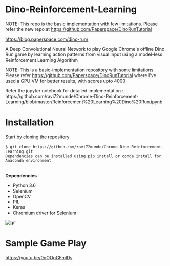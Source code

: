 # Dino-Reinforcement-Learning

NOTE: This repo is the basic implementation with few limitations. Please refer the new repo at https://github.com/Paperspace/DinoRunTutorial

https://blog.paperspace.com/dino-run/

A Deep Convolutional Neural Network to play Google Chrome's offline Dino Run game by learning action patterns from visual input using a model-less Reinforcement Learning Algorithm

<string>NOTE:</strong> This is a basic-implementation repository with some limitations. Please refer https://github.com/Paperspace/DinoRunTutorial where I've used a GPU VM for better results, with scores upto 4000


<p>Refer the jupyter notebook for detailed implementation :<br>
https://github.com/ravi72munde/Chrome-Dino-Reinforcement-Learning/blob/master/Reinforcement%20Learning%20Dino%20Run.ipynb


# Installation 
Start by cloning the repository
<br>
<br>
`$ git clone https://github.com/ravi72munde/Chrome-Dino-Reinforcement-Learning.git`
<br>
`Dependencies can be installed using pip install or conda install for Anaconda environment`<br><br>

<strong>Dependencies</strong>
- Python 3.6
- Selenium 
- OpenCV
- PIL
- Keras
- Chromium driver for Selenium


![gif](https://raw.githubusercontent.com/ravi72munde/Chrome-Dino-Reinforcement-Learning/master/img_data/trained_dino.gif)
<br/>
# Sample Game Play
https://youtu.be/0oOOqGFmlDs 
<br/>

